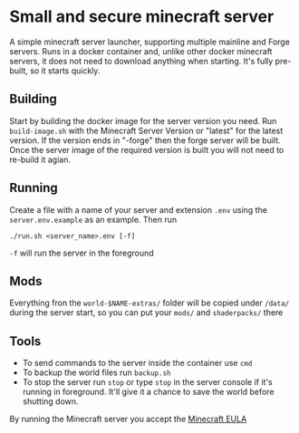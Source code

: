 # Small and secure minecraft server

A simple minecraft server launcher, supporting multiple mainline and Forge servers. Runs in a docker container and, unlike other docker minecraft servers, it does not need to download anything when starting.
It's fully pre-built, so it starts quickly.

## Building

Start by building the docker image for the server version you need. Run `build-image.sh` with the Minecraft Server Version or "latest" for the latest version. If the version ends in "-forge" then the forge server will be built.
Once the server image of the required version is built you will not need to re-build it agian.

## Running

Create a file with a name of your server and extension `.env` using the `server.env.example` as an example. Then run 

`./run.sh <server_name>.env [-f]`

`-f` will run the server in the foreground

## Mods

Everything fron the `world-$NAME-extras/` folder will be copied under `/data/` during the server start, so you can put your `mods/` and `shaderpacks/` there

## Tools

* To send commands to the server inside the container use `cmd`
* To backup the world files run `backup.sh`
* To stop the server run `stop` or type `stop` in the server console if it's running in foreground. It'll give it a chance to save the world before shutting down.

By running the Minecraft server you accept the [Minecraft EULA](https://account.mojang.com/documents/minecraft_eula)

